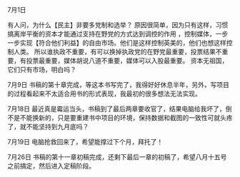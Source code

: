 7月1日

有人问，为什么【民主】非要多党制和选举？
原因很简单，因为只有这样，习惯搞离岸平衡的资本才能通过支持在野党的方式达到调控的作用 ，控制媒体，一步一步实现【符合他们利益】的自由市场。他们是这样控制英美的，他们也想这样控制人类。
所以谁执政不重要，有可以换掉执政党的在野党最重要，投票结果不重要，有投票最重要，媒体胡说八道不重要，媒体可以入股最重要。
资本无祖国，它们只有市场，明白吗？

7月9日
书稿的第十章完成，等这本书写完了，我得好好休息半年，另外，写项目的过程看起来不太适合用书的形式表现，我最初的很多想法无法实现。

7月18日
最近真是霉运当头，书稿到了最后两章要收官了，结果电脑给我坏了，倒不是不能换新的，只是要重建书中项目的环境，保持数据和截图的一致性可就头疼了，就不能坚持到九月底吗？

7月19日
电脑抢救回来了，希望能撑过下个月，拜托了！

7月26日
书稿的第十一章初稿完成，还剩下最后一章的初稿了，希望八月十五号之前搞定，然后进入定稿阶段。

